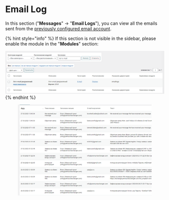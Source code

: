 # Email Log

In this section ("**Messages**" -> "**Email Logs**"), you can view all the emails sent from the [previously configured email account](https://premium.gitbook.io/main/en/navigaciya/uvedomleniya/opovesheniya-po-e-mail).

{% hint style="info" %}
If this section is not visible in the sidebar, please enable the module in the "**Modules**" section:

![](<../../../.gitbook/assets/image (1074)_eng.png>)
{% endhint %}

<figure><img src="../../../.gitbook/assets/image (861)_eng.png" alt=""><figcaption></figcaption></figure>